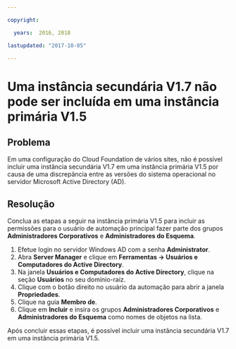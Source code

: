 ```yaml
---

copyright:

  years:  2016, 2018

lastupdated: "2017-10-05"

---
```


# Uma instância secundária V1.7 não pode ser incluída em uma instância primária V1.5

## Problema
Em uma configuração do Cloud Foundation de vários sites, não é possível incluir uma instância secundária V1.7 em uma instância primária V1.5 por causa de uma discrepância entre as versões do sistema operacional no servidor Microsoft Active Directory (AD).

## Resolução
Conclua as etapas a seguir na instância primária V1.5 para incluir as permissões para o usuário de automação principal fazer parte dos grupos **Administradores Corporativos** e **Administradores do Esquema**.

1. Efetue login no servidor Windows AD com a senha **Administrator**.
2. Abra **Server Manager** e clique em **Ferramentas -> Usuários e Computadores do Active Directory**.
4. Na janela **Usuários e Computadores do Active Directory**, clique na seção **Usuários** no seu domínio-raiz.
5. Clique com o botão direito no usuário da automação para abrir a janela **Propriedades**.
6. Clique na guia **Membro de**.
7. Clique em **Incluir** e insira os grupos **Administradores Corporativos** e **Administradores do Esquema** como nomes de objetos na lista.  

Após concluir essas etapas, é possível incluir uma instância secundária V1.7 em uma instância primária V1.5.
